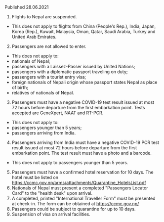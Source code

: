 Published 28.06.2021
1. Flights to Nepal are suspended.
- This does not apply to flights from China (People's Rep.), India, Japan, Korea (Rep.), Kuwait, Malaysia, Oman, Qatar, Saudi Arabia, Turkey and United Arab Emirates.
2. Passengers are not allowed to enter.
- This does not apply to:
- nationals of Nepal;
- passengers with a Laissez-Passer issued by United Nations;
- passengers with a diplomatic passport traveling on duty;
- passengers with a tourist entry visa;
- foreign nationals of Nepali origin whose passport states Nepal as place of birth;
- relatives of nationals of Nepal.
3. Passengers must have a negative COVID-19 test result issued at most 72 hours before departure from the first embarkation point. Tests accepted are GeneXpert, NAAT and RT-PCR.
- This does not apply to:
- passengers younger than 5 years;
- passengers arriving from India.
4. Passengers arriving from India must have a negative COVID-19 PCR test result issued at most 72 hours before departure from the first embarkation point. The test result must have a photo and a barcode.
- This does not apply to passengers younger than 5 years.
5. Passengers must have a confirmed hotel reservation for 10 days. The hotel must be listed on <a href="https://ccmc.gov.np/arms/attachments/Quarantine_HotelsList.pdf">https://ccmc.gov.np/arms/attachments/Quarantine_HotelsList.pdf</a> 
6. Nationals of Nepal must present a completed "Passengers Locator Card" to the "health desk" upon arrival.
7. A completed, printed "International Traveller Form" must be presented at check-in. The form can be obtained at <a href="https://ccmc.gov.np/">https://ccmc.gov.np/</a> 
8. Passengers could be subject to quarantine for up to 10 days.
9. Suspension of visa on arrival facilities.

